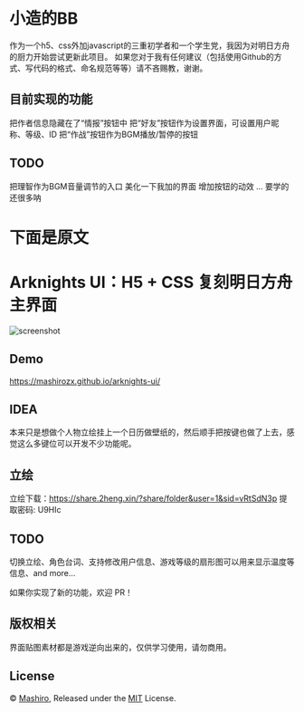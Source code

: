 # 小造的BB
作为一个h5、css外加javascript的三重初学者和一个学生党，我因为对明日方舟的厨力开始尝试更新此项目。
如果您对于我有任何建议（包括使用Github的方式、写代码的格式、命名规范等等）请不吝赐教，谢谢。
## 目前实现的功能
把作者信息隐藏在了“情报”按钮中
把“好友”按钮作为设置界面，可设置用户昵称、等级、ID
把“作战”按钮作为BGM播放/暂停的按钮
## TODO
把理智作为BGM音量调节的入口
美化一下我加的界面
增加按钮的动效
...
要学的还很多呐

# 下面是原文
# Arknights UI：H5 + CSS 复刻明日方舟主界面
![screenshot](screenshot.png)

## Demo
<https://mashirozx.github.io/arknights-ui/>

## IDEA
本来只是想做个人物立绘挂上一个日历做壁纸的，然后顺手把按键也做了上去，感觉这么多键位可以开发不少功能呢。

## 立绘
立绘下载：<https://share.2heng.xin/?share/folder&user=1&sid=vRtSdN3p> 提取密码: U9HIc

## TODO
切换立绘、角色台词、支持修改用户信息、游戏等级的扇形图可以用来显示温度等信息、and more...

如果你实现了新的功能，欢迎 PR！

## 版权相关
界面贴图素材都是游戏逆向出来的，仅供学习使用，请勿商用。

## License
© [Mashiro](https://github.com/mashirozx/), Released under the [MIT](https://github.com/mashirozx/arknights-ui/blob/master/LICENSE) License.
